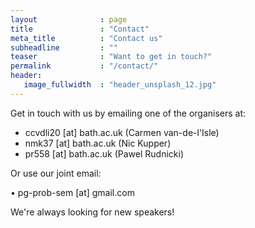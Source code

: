```yaml
---
layout              : page
title               : "Contact"
meta_title          : "Contact us"
subheadline         : ""
teaser              : "Want to get in touch?"
permalink           : "/contact/"
header:
   image_fullwidth  : "header_unsplash_12.jpg"
---
```


Get in touch with us by emailing one of the organisers at:

* ccvdli20 [at] bath.ac.uk (Carmen van-de-l'Isle)
* nmk37 [at] bath.ac.uk (Nic Kupper)
* pr558 [at] bath.ac.uk (Pawel Rudnicki)

Or use our joint email:

• pg-prob-sem [at] gmail.com

We're always looking for new speakers!



